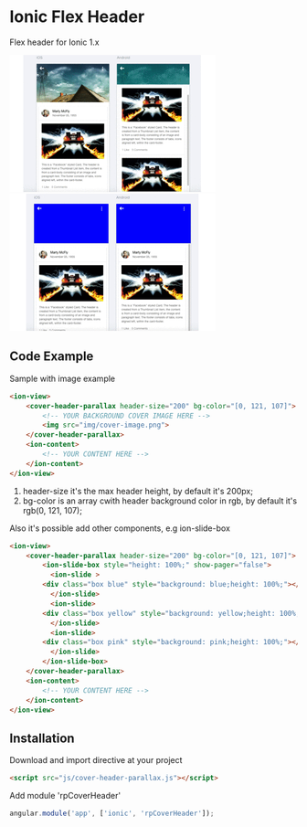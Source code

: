 # Ionic Flex Header

Flex header for Ionic 1.x

![Alt text](/www/img/example1.gif "Sample example")
![Alt text](/www/img/example2.gif "Example with ion-slide-box")

## Code Example
Sample with image example
```html
<ion-view>
	<cover-header-parallax header-size="200" bg-color="[0, 121, 107]">
	    <!-- YOUR BACKGROUND COVER IMAGE HERE -->
	    <img src="img/cover-image.png">
	</cover-header-parallax>
	<ion-content> 
	    <!-- YOUR CONTENT HERE -->
	</ion-content>
</ion-view>
```

1. header-size it's the max header height, by default it's 200px;
2. bg-color is an array cwith header background color in rgb, by default it's rgb(0, 121, 107);

Also it's possible add other components, e.g ion-slide-box
```html
<ion-view>
	<cover-header-parallax header-size="200" bg-color="[0, 121, 107]">
		<ion-slide-box style="height: 100%;" show-pager="false">
	      <ion-slide >
		<div class="box blue" style="background: blue;height: 100%;"></div>
	      </ion-slide>
	      <ion-slide>
		<div class="box yellow" style="background: yellow;height: 100%;"></div>
	      </ion-slide>
	      <ion-slide>
		<div class="box pink" style="background: pink;height: 100%;"></div>
	      </ion-slide>
	    </ion-slide-box>
	</cover-header-parallax>
	<ion-content> 
	    <!-- YOUR CONTENT HERE -->
	</ion-content>
</ion-view>
```
## Installation
Download and import directive at your project
```html
<script src="js/cover-header-parallax.js"></script>
```

Add module 'rpCoverHeader'
```javascript
angular.module('app', ['ionic', 'rpCoverHeader']);
```

